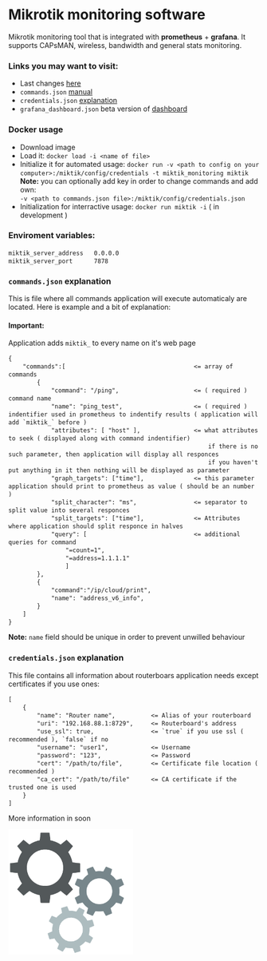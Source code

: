 # Mikrotik monitoring software
Mikrotik monitoring tool that is integrated with **prometheus** + **grafana**. It supports CAPsMAN, wireless, bandwidth and general stats monitoring.

### Links you may want to visit:
- Last changes              [here](./CHANGELOG.md)
- `commands.json`           [manual](#commandsjson-explanation)
- `credentials.json`        [explanation](#credentialsjson-explanation)
- `grafana_dashboard.json`  beta version of [dashboard](./grafana_dashboard.json)

### Docker usage
- Download image
- Load it: `docker load -i <name of file>`
- Initialize it for automated usage: `docker run -v <path to config on your computer>:/miktik/config/credentials -t miktik_monitoring miktik`
<br/>**Note:** you can optionally add key in order to change commands and add own:<br />
`-v <path to commands.json file>:/miktik/config/credentials.json` 
- Initialization for interractive usage: `docker run miktik -i` ( in development )


### Enviroment variables:

```
miktik_server_address   0.0.0.0
miktik_server_port      7878
```
<!-- 
web_server_username     admin   <= for future
web_server_password     admin   <= for future

prometheus_username     prom   <= for future
prometheus_password     admin  <= for future
-->


### `commands.json` explanation
This is file where all commands application will execute automaticaly are located. Here is example and a bit of explanation:
#### **Important**:
Application adds `miktik_` to every name on it's web page

```
{
    "commands":[                                    <= array of commands
        {
            "command": "/ping",                     <= ( required ) command name
            "name": "ping_test",                    <= ( required ) indentifier used in prometheus to indentify results ( application will add `miktik_` before )
            "attributes": [ "host" ],               <= what attributes to seek ( displayed along with command indentifier)
                                                        if there is no such parameter, then application will display all responces
                                                        if you haven't put anything in it then nothing will be displayed as parameter
            "graph_targets": ["time"],              <= this parameter application should print to prometheus as value ( should be an number )
            "split_character": "ms",                <= separator to split value into several responces
            "split_targets": ["time"],              <= Attributes where application should split responce in halves
            "query": [                              <= additional queries for command
                "=count=1", 
                "=address=1.1.1.1" 
                ]
        },
        {
            "command":"/ip/cloud/print",
            "name": "address_v6_info",
        }
    ]
}
```
**Note:** `name` field should be unique in order to prevent unwilled behaviour


### `credentials.json` explanation
This file contains all information about routerboars application needs except certificates if you use ones:

```
[
    {
        "name": "Router name",          <= Alias of your routerboard
        "uri": "192.168.88.1:8729",     <= Routerboard's address
        "use_ssl": true,                <= `true` if you use ssl ( recommended ), `false` if no
        "username": "user1",            <= Username
        "password": "123",              <= Password
        "cert": "/path/to/file",        <= Certificate file location ( recommended )
        "ca_cert": "/path/to/file"      <= CA certificate if the trusted one is used
    }
]
```

More information in soon

[<img src="./templates/images/gears.gif" width="250"/>](./templates/images/gears.gif)
